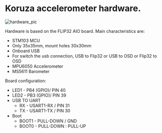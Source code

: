 # Koruza accelerometer hardware.
![hardware_pic](https://github.com/IRNAS/koruza-accelerometer-module/blob/master/Pics/flip32aio-1.02-3.jpg)

Hardware is based on the FLIP32 AIO board. Main characteristics are:
* STM103 MCU
* Only 35x35mm, mount holes 30x30mm
* Onboard USB
* For switch the usb connection, USB to Flip32 or USB to OSD or Flip32 to OSD
* MPU6050 Accelerometer
* MS5611 Barometer


Board configuration:
* LED1 - PB4 (GPIO)/ PIN 40
* LED2 - PB3 (GPIO)/ PIN 39
* USB TO UART
  * RX - USART1-RX / PIN 31
  * TX - USART1-TX / PIN 30
* Boot
  * BOOT1 - PULL-DOWN / GND
  * BOOT0 - PULL-DOWN : PULL-UP 
